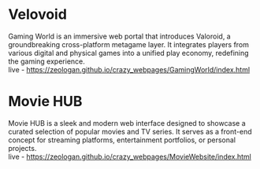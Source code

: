 # Velovoid

Gaming World is an immersive web portal that introduces Valoroid, a groundbreaking cross-platform metagame layer. It integrates players from various digital and physical games into a unified play economy, redefining the gaming experience.<br>
live - https://zeologan.github.io/crazy_webpages/GamingWorld/index.html

# Movie HUB

Movie HUB is a sleek and modern web interface designed to showcase a curated selection of popular movies and TV series. It serves as a front-end concept for streaming platforms, entertainment portfolios, or personal projects.<br>
live - https://zeologan.github.io/crazy_webpages/MovieWebsite/index.html
